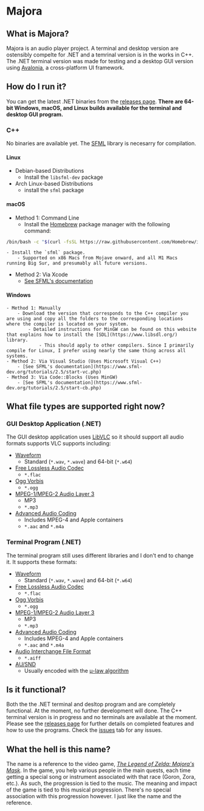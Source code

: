# Majora

## What is Majora?
Majora is an audio player project. A terminal and desktop version are ostensibly compelte for .NET and a temrinal version is in the works in C++. The .NET terminal version was made for testing and a desktop GUI version using [Avalonia](https://github.com/AvaloniaUI/Avalonia), a cross-platform UI framework.

## How do I run it?
You can get the latest .NET binaries from the [releases page](https://github.com/MechaDragonX/Bheithir/releases). **There are 64-bit Windows, macOS, and Linux builds available for the terminal and desktop GUI program.**
### C++
No binaries are available yet. The [SFML](https://www.sfml-dev.org/) library is necesarry for compilation.
#### Linux
- Debian-based Distributions
    - Install the `libsfml-dev` package
- Arch Linux-based Distributions
    - install the `sfml` package
#### macOS
- Method 1: Command Line
    - Install the [Homebrew](https://brew.sh/) package manager with the following command:
```sh
/bin/bash -c "$(curl -fsSL https://raw.githubusercontent.com/Homebrew/install/HEAD/install.sh)"
```
    - Install the `sfml` package.
        - Supported on x86 Macs from Mojave onward, and all M1 Macs running Big Sur, and presumably all future versions.
- Method 2: Via Xcode
    - [See SFML's documentation](https://www.sfml-dev.org/tutorials/2.5/start-osx.php)
#### Windows
    - Method 1: Manually
        - Download the version that corresponds to the C++ compiler you are using and copy all the folders to the corresponding locations where the compiler is located on your system.
            - Detailed instructions for MinGW can be found on this website that explains how to install the [SDL](https://www.libsdl.org/) library.
                - This should apply to other compilers. Since I primarily compile for Linux, I prefer using nearly the same thing across all systems.
    - Method 2: Via Visual Studio (Uses Microsoft Visual C++)
        - [See SFML's documentation](https://www.sfml-dev.org/tutorials/2.5/start-vc.php)
    - Method 3: Via Code::Blocks (Uses MinGW)
        - [See SFML's documentation](https://www.sfml-dev.org/tutorials/2.5/start-cb.php)

## What file types are supported right now?
### GUI Desktop Application (.NET)
The GUI desktop application uses [LibVLC](https://wiki.videolan.org/LibVLC/) so it should support all audio formats supports VLC supports including:
- [Waveform](https://en.wikipedia.org/wiki/WAV)
    - Standard (`*.wav`, `*.wave`) and 64-bit (`*.w64`)
- [Free Lossless Audio Codec](https://en.wikipedia.org/wiki/FLAC)
    - `*.flac`
- [Ogg Vorbis](https://en.wikipedia.org/wiki/Vorbis)
    - `*.ogg`
- [MPEG-1/MPEG-2 Audio Layer 3](https://en.wikipedia.org/wiki/MP3)
    - MP3
    - `*.mp3`
- [Advanced Audio Coding](https://en.wikipedia.org/wiki/Advanced_Audio_Coding)
    - Includes MPEG-4 and Apple containers
    - `*.aac` and `*.m4a`
### Terminal Program (.NET)
The terminal program still uses different libraries and I don't end to change it. It supports these formats:
- [Waveform](https://en.wikipedia.org/wiki/WAV)
    - Standard (`*.wav`, `*.wave`) and 64-bit (`*.w64`)
- [Free Lossless Audio Codec](https://en.wikipedia.org/wiki/FLAC)
    - `*.flac`
- [Ogg Vorbis](https://en.wikipedia.org/wiki/Vorbis)
    - `*.ogg`
- [MPEG-1/MPEG-2 Audio Layer 3](https://en.wikipedia.org/wiki/MP3)
    - MP3
    - `*.mp3`
- [Advanced Audio Coding](https://en.wikipedia.org/wiki/Advanced_Audio_Coding)
    - Includes MPEG-4 and Apple containers
    - `*.aac` and `*.m4a`
- [Audio Interchange File Format](https://en.wikipedia.org/wiki/Audio_Interchange_File_Format)
    - `*.aiff`
- [AU/SND](https://en.wikipedia.org/wiki/Au_file_format)
    - Usually encoded with the [μ-law algorithm](https://en.wikipedia.org/wiki/%CE%9C-law_algorithm)

## Is it functional?
Both the the .NET terminal and desltop program and are completely functional. At the moment, no further development will done. The C++ terminal version is in progress and no terminals are available at the moment. Please see the [releases page](https://github.com/MechaDragonX/Majora/releases) for further details on completed features and how to use the programs. Check the [issues](https://github.com/MechaDragonX/Majora/issues) tab for any issues.

## What the hell is this name?
The name is a reference to the video game, [*The Legend of Zelda: Majora's Mask*](https://en.wikipedia.org/wiki/The_Legend_of_Zelda:_Majora%27s_Mask). In the game, you help various people in the main quests, each time getting a special song or instrument associated with that race (Goron, Zora, etc.). As such, the progression is tied to the music. The meaning and impact of the game is tied to this musical progression. There's no special association with this progression however. I just like the name and the reference.

